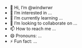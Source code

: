 - 👋 Hi, I’m @windwrwr
- 👀 I’m interested in ...
- 🌱 I’m currently learning ...
- 💞️ I’m looking to collaborate on ...
- 📫 How to reach me ...
- 😄 Pronouns: ...
- ⚡ Fun fact: ...

<!---
windwrwr/windwrwr is a ✨ special ✨ repository because its `README.md` (this file) appears on your GitHub profile.
You can click the Preview link to take a look at your changes.
--->
